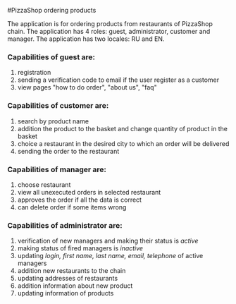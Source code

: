 #PizzaShop ordering products

The application is for ordering products from restaurants of PizzaShop chain.
The application has 4 roles: guest, administrator, customer and manager.
The application has two locales: RU and EN.

### Capabilities of **guest** are:

1. registration<br>
2. sending a verification code to email if the user register as a customer<br>
3. view pages "how to do order", "about us", "faq"<br>

### Capabilities of **customer** are:

1. search by product name<br>
2. addition the product to the basket and change quantity of product in the basket<br>
3. choice a restaurant in the desired city to which an order will be delivered<br>
4. sending the order to the restaurant<br>

### Capabilities of **manager** are:

1. choose restaurant<br>
2. view all unexecuted orders in selected restaurant<br>
3. approves the order if all the data is correct<br>
4. can delete order if some items wrong<br>

### Capabilities of **administrator** are:

1. verification of new managers and making their status is *active*<br>
2. making status of fired managers is *inactive*<br>
3. updating *login, first name, last name, email, telephone* of active managers<br>
4. addition new restaurants to the chain<br>
5. updating addresses of restaurants<br>
6. addition information about new product<br>
7. updating information of products<br>
